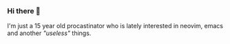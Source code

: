 ### Hi there 👋
I'm just a 15 year old procastinator who is lately interested in neovim, emacs and another _"useless"_ things.
